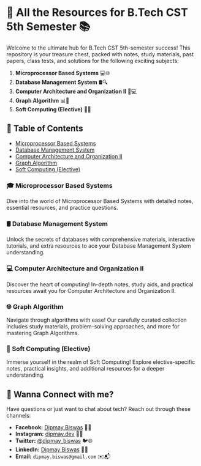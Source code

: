 # 🚀 All the Resources for B.Tech CST 5th Semester 📚

Welcome to the ultimate hub for B.Tech CST 5th-semester success! This repository is your treasure chest, packed with notes, study materials, past papers, class tests, and solutions for the following exciting subjects:

1. **Microprocessor Based Systems** 💻🌐
2. **Database Management System** 🛢️🔍
3. **Computer Architecture and Organization II** 🏰💻
4. **Graph Algorithm** 📊🧮
5. **Soft Computing (Elective)** 🧠💡

## 📖 Table of Contents

- [Microprocessor Based Systems](#microprocessor-based-systems)
- [Database Management System](#database-management-system)
- [Computer Architecture and Organization II](#computer-architecture-and-organization-ii)
- [Graph Algorithm](#graph-algorithm)
- [Soft Computing (Elective)](#soft-computing-elective)

### 🎓 Microprocessor Based Systems

Dive into the world of Microprocessor Based Systems with detailed notes, essential resources, and practice questions.

### 🛢️ Database Management System

Unlock the secrets of databases with comprehensive materials, interactive tutorials, and extra resources to ace your Database Management System understanding.

### 💻 Computer Architecture and Organization II

Discover the heart of computing! In-depth notes, study aids, and practical resources await you for Computer Architecture and Organization II.

### 🌐 Graph Algorithm

Navigate through algorithms with ease! Our carefully curated collection includes study materials, problem-solving approaches, and more for mastering Graph Algorithms.

### 🧠 Soft Computing (Elective)

Immerse yourself in the realm of Soft Computing! Explore elective-specific notes, practical insights, and additional resources for a deeper understanding.

## 🚀 Wanna Connect with me?

Have questions or just want to chat about tech? Reach out through these channels:

- **Facebook:** [Dipmay Biswas](https://www.facebook.com/dipmay.biswas.1) 📘🤖
- **Instagram:** [dipmay.dev](https://www.instagram.com/dipmay.dev/) 📸🎨
- **Twitter:** [@dipmay_biswas](https://twitter.com/dipmay_biswas) 🐦🌐
- **LinkedIn:** [Dipmay Biswas](https://www.linkedin.com/in/dipmay-biswas-72a374227/) 🔗💼
- **Email:** `dipmay.biswas@gmail.com` ✉️📬
